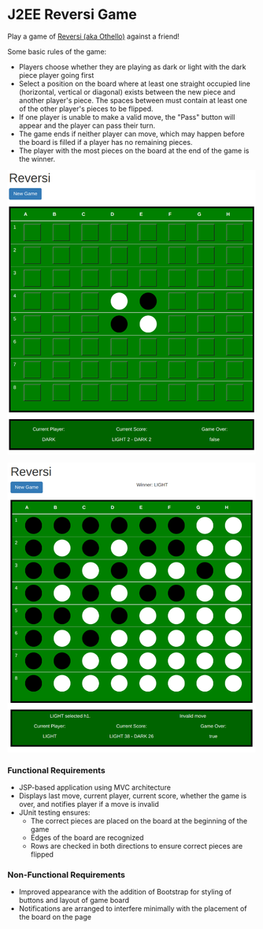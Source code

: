# J2EE Reversi Game

Play a game of [Reversi (aka Othello)](https://en.wikipedia.org/wiki/Reversi)
against a friend!

Some basic rules of the game:
- Players choose whether they are playing as dark or light with the dark piece
  player going first
- Select a position on the board where at least one straight occupied line
  (horizontal, vertical or diagonal) exists between the new piece and another 
  player's piece. The spaces between must contain at least one of the other
  player's pieces to be flipped.
- If one player is unable to make a valid move, the "Pass" button will appear
  and the player can pass their turn.
- The game ends if neither player can move, which may happen before the board
  is filled if a player has no remaining pieces.
- The player with the most pieces on the board at the end of the game is the
  winner.

![New Game](https://github.com/oneexists/reversi/blob/main/img/new-game.png)

![Finished Game](https://github.com/oneexists/reversi/blob/main/img/finished-game.png)

### Functional Requirements
- JSP-based application using MVC architecture
- Displays last move, current player, current score, whether the game is over,
  and notifies player if a move is invalid
- JUnit testing ensures:
  - The correct pieces are placed on the board at the beginning of the game
  - Edges of the board are recognized
  - Rows are checked in both directions to ensure correct pieces are flipped

### Non-Functional Requirements
- Improved appearance with the addition of Bootstrap for styling of buttons and
  layout of game board
- Notifications are arranged to interfere minimally with the placement of the
  board on the page
